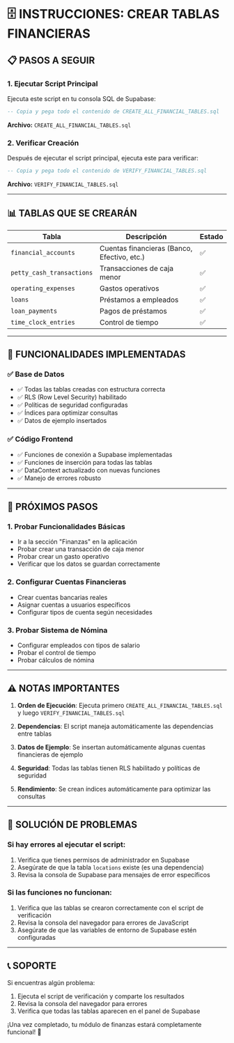 # 🗄️ **INSTRUCCIONES: CREAR TABLAS FINANCIERAS**

## 📋 **PASOS A SEGUIR**

### **1. Ejecutar Script Principal**
Ejecuta este script en tu consola SQL de Supabase:

```sql
-- Copia y pega todo el contenido de CREATE_ALL_FINANCIAL_TABLES.sql
```

**Archivo:** `CREATE_ALL_FINANCIAL_TABLES.sql`

### **2. Verificar Creación**
Después de ejecutar el script principal, ejecuta este para verificar:

```sql
-- Copia y pega todo el contenido de VERIFY_FINANCIAL_TABLES.sql
```

**Archivo:** `VERIFY_FINANCIAL_TABLES.sql`

---

## 📊 **TABLAS QUE SE CREARÁN**

| Tabla | Descripción | Estado |
|-------|-------------|--------|
| `financial_accounts` | Cuentas financieras (Banco, Efectivo, etc.) | ✅ |
| `petty_cash_transactions` | Transacciones de caja menor | ✅ |
| `operating_expenses` | Gastos operativos | ✅ |
| `loans` | Préstamos a empleados | ✅ |
| `loan_payments` | Pagos de préstamos | ✅ |
| `time_clock_entries` | Control de tiempo | ✅ |

---

## 🔧 **FUNCIONALIDADES IMPLEMENTADAS**

### **✅ Base de Datos**
- ✅ Todas las tablas creadas con estructura correcta
- ✅ RLS (Row Level Security) habilitado
- ✅ Políticas de seguridad configuradas
- ✅ Índices para optimizar consultas
- ✅ Datos de ejemplo insertados

### **✅ Código Frontend**
- ✅ Funciones de conexión a Supabase implementadas
- ✅ Funciones de inserción para todas las tablas
- ✅ DataContext actualizado con nuevas funciones
- ✅ Manejo de errores robusto

---

## 🚀 **PRÓXIMOS PASOS**

### **1. Probar Funcionalidades Básicas**
- Ir a la sección "Finanzas" en la aplicación
- Probar crear una transacción de caja menor
- Probar crear un gasto operativo
- Verificar que los datos se guardan correctamente

### **2. Configurar Cuentas Financieras**
- Crear cuentas bancarias reales
- Asignar cuentas a usuarios específicos
- Configurar tipos de cuenta según necesidades

### **3. Probar Sistema de Nómina**
- Configurar empleados con tipos de salario
- Probar el control de tiempo
- Probar cálculos de nómina

---

## ⚠️ **NOTAS IMPORTANTES**

1. **Orden de Ejecución**: Ejecuta primero `CREATE_ALL_FINANCIAL_TABLES.sql` y luego `VERIFY_FINANCIAL_TABLES.sql`

2. **Dependencias**: El script maneja automáticamente las dependencias entre tablas

3. **Datos de Ejemplo**: Se insertan automáticamente algunas cuentas financieras de ejemplo

4. **Seguridad**: Todas las tablas tienen RLS habilitado y políticas de seguridad

5. **Rendimiento**: Se crean índices automáticamente para optimizar las consultas

---

## 🐛 **SOLUCIÓN DE PROBLEMAS**

### **Si hay errores al ejecutar el script:**
1. Verifica que tienes permisos de administrador en Supabase
2. Asegúrate de que la tabla `locations` existe (es una dependencia)
3. Revisa la consola de Supabase para mensajes de error específicos

### **Si las funciones no funcionan:**
1. Verifica que las tablas se crearon correctamente con el script de verificación
2. Revisa la consola del navegador para errores de JavaScript
3. Asegúrate de que las variables de entorno de Supabase estén configuradas

---

## 📞 **SOPORTE**

Si encuentras algún problema:
1. Ejecuta el script de verificación y comparte los resultados
2. Revisa la consola del navegador para errores
3. Verifica que todas las tablas aparecen en el panel de Supabase

¡Una vez completado, tu módulo de finanzas estará completamente funcional! 🎉
